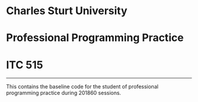 # Charles Sturt University
# Professional Programming Practice
# ITC 515
***

This contains the baseline code for the student of professional programming practice during 201860 sessions.
